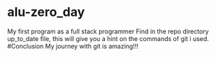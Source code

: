 # alu-zero_day
My first program as a full stack programmer
Find in the repo directory up_to_date file, this will give you a hint on the commands of git i used.
#Conclusion
My journey with git is amazing!!!
